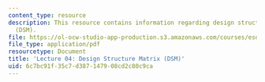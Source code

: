 ```yaml
---
content_type: resource
description: This resource contains information regarding design structure matrix
  (DSM).
file: https://ol-ocw-studio-app-production.s3.amazonaws.com/courses/esd-36-system-project-management-fall-2012/6c7bc91f35c7d387147908cd2c80c9ca_MITESD_36F12_Lec04.pdf
file_type: application/pdf
resourcetype: Document
title: 'Lecture 04: Design Structure Matrix (DSM)'
uid: 6c7bc91f-35c7-d387-1479-08cd2c80c9ca
---
```

